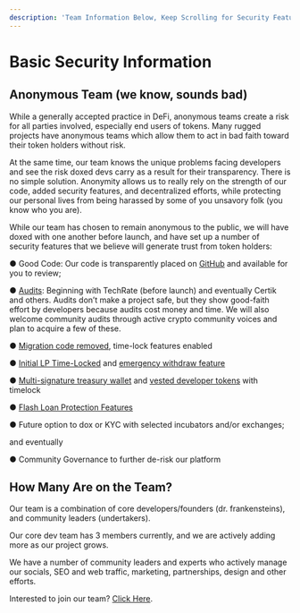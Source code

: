 ```yaml
---
description: 'Team Information Below, Keep Scrolling for Security Features'
---
```


# Basic Security Information

## Anonymous Team \(we know, sounds bad\)

While a generally accepted practice in DeFi, anonymous teams create a risk for all parties involved, especially end users of tokens. Many rugged projects have anonymous teams which allow them to act in bad faith toward their token holders without risk.

At the same time, our team knows the unique problems facing developers and see the risk doxed devs carry as a result for their transparency. There is no simple solution. Anonymity allows us to really rely on the strength of our code, added security features, and decentralized efforts, while protecting our personal lives from being harassed by some of you unsavory folk \(you know who you are\). 

While our team has chosen to remain anonymous to the public, we will have doxed with one another before launch, and have set up a number of security features that we believe will generate trust from token holders:

●  Good Code: Our code is transparently placed on [GitHub](../../other-links/contracts.md) and available for you to review;

●  [Audits](audits.md): Beginning with TechRate \(before launch\) and eventually Certik and others. Audits don’t make a project safe, but they show good-faith effort by developers because audits cost money and time. We will also welcome community audits through active crypto community voices and plan to acquire a few of these.

●  [Migration code removed](migrator-code.md), time-lock features enabled

●  [Initial LP Time-Locked](time-lock.md) and [emergency withdraw feature](emergency-withdraw.md)

●  [Multi-signature treasury wallet](../../tokenomics/initial-token-supply.md#treasury-funds) and [vested developer tokens](../../tokenomics/initial-token-supply.md#developer-vested-tokens) with timelock

●  [Flash Loan Protection Features](../flash-loan-protection.md)

●  Future option to dox or KYC with selected incubators and/or exchanges;

and eventually 

●  Community Governance to further de-risk our platform

## How Many Are on the Team? 

Our team is a combination of core developers/founders \(dr. frankensteins\), and community leaders \(undertakers\).

Our core dev team has 3 members currently, and we are actively adding more as our project grows. 

We have a number of community leaders and experts who actively manage our socials, SEO and web traffic, marketing, partnerships, design and other efforts. 

Interested to join our team? [Click Here](../join-our-team-of-dr.-frankensteins.md). 

